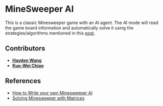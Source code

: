 # MineSweeper AI

This is a classic Minesweeper game with an AI agent. The AI mode will read the game board information and automatically solve it using the  strategies/algorithms mentioned in this [post][blog-link].

## Contributors
* [**Hayden Wang**](https://github.com/hydnwang)
* [**Kuo-Wei Chiao**](https://github.com/kwchiao)

## References

* [How to Write your own Minesweeper AI][blog-link]
* [Solving Minesweeper with Matrices](https://massaioli.wordpress.com/2013/01/12/solving-minesweeper-with-matricies/comment-page-1/)


[blog-link]: https://luckytoilet.wordpress.com/2012/12/23/2125/
